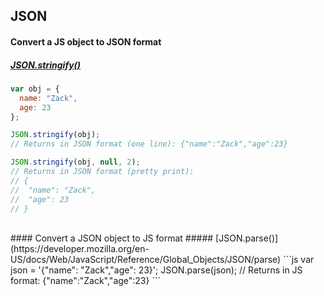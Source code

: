 ## JSON

#### Convert a JS object to JSON format
##### [JSON.stringify()](https://developer.mozilla.org/en-US/docs/Web/JavaScript/Reference/Global_Objects/JSON/stringify)
```js
var obj = {
  name: "Zack",
  age: 23
};

JSON.stringify(obj);
// Returns in JSON format (one line): {"name":"Zack","age":23}

JSON.stringify(obj, null, 2);
// Returns in JSON format (pretty print): 
// {
// 	"name": "Zack",
// 	"age": 23
// }
```

<br>
#### Convert a JSON object to JS format
##### [JSON.parse()](https://developer.mozilla.org/en-US/docs/Web/JavaScript/Reference/Global_Objects/JSON/parse)
```js
var json = '{"name": "Zack","age": 23}';
JSON.parse(json);
// Returns in JS format: {"name":"Zack","age":23}
```
